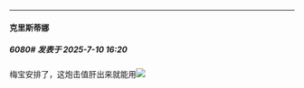 ﻿
*****

####  克里斯蒂娜  
##### 6080#       发表于 2025-7-10 16:20

梅宝安排了，这炮击值肝出来就能用<img src="https://static.stage1st.com/image/smiley/face2017/025.png" referrerpolicy="no-referrer">

